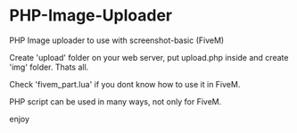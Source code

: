 # PHP-Image-Uploader
PHP Image uploader to use with screenshot-basic (FiveM)

Create 'upload' folder on your web server, put upload.php inside and create 'img' folder. Thats all.

Check 'fivem_part.lua' if you dont know how to use it in FiveM.

PHP script can be used in many ways, not only for FiveM. 



enjoy

